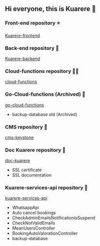 ## Hi everyone, this is Kuarere 👋



### Front-end repository ⭐

[Kuarere-frontend](https://github.com/KuarereLocations/Kuarere-frontend)


### Back-end repository 📓

[Kuarere-backend](https://github.com/KuarereLocations/Kuarere-backend)


### Cloud-functions repository 👩‍💻
[cloud-functions](https://github.com/KuarereLocations/cloud-functions)

### Go-Cloud-functions (Archived) 🔰
[go-cloud-functions](https://github.com/KuarereLocations/go-cloud-functions) 
* backup-database old (Archived)


### CMS repository 🙆
[cms-keystone](https://github.com/KuarereLocations/cms-keystone-backoffice)

### Doc Kuarere repository 📕
[doc-kuarere](https://github.com/KuarereLocations/doc-kuarere)
* SSL certificate
* SSL documentation


### Kuarere-services-api repository 🧙
[kuarere-services-api](https://github.com/KuarereLocations/kuarere-services-api)
* WhatsappApi
* Auto cancel bookings
* CheckAdminEmailsNotificationIsSuspend
* CheckNotValidEmails
* MeanUsersController
* BookingAutoValorationController
* backup-database


